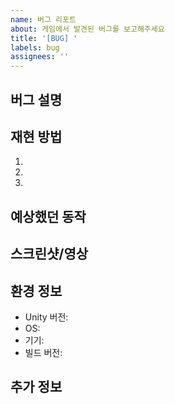 ```yaml
---
name: 버그 리포트
about: 게임에서 발견된 버그를 보고해주세요
title: '[BUG] '
labels: bug
assignees: ''
---
```


## 버그 설명
<!-- 버그에 대해 자세히 설명해주세요 -->

## 재현 방법
<!-- 버그를 재현하기 위한 단계를 설명해주세요 -->
1. 
2. 
3. 

## 예상했던 동작
<!-- 정상적으로 동작했을 때 어떻게 되어야 하는지 설명해주세요 -->

## 스크린샷/영상
<!-- 가능하다면 버그 상황을 보여주는 스크린샷이나 영상을 첨부해주세요 -->

## 환경 정보
- Unity 버전: 
- OS: 
- 기기: 
- 빌드 버전: 

## 추가 정보
<!-- 버그와 관련된 추가 정보가 있다면 여기에 작성해주세요 --> 